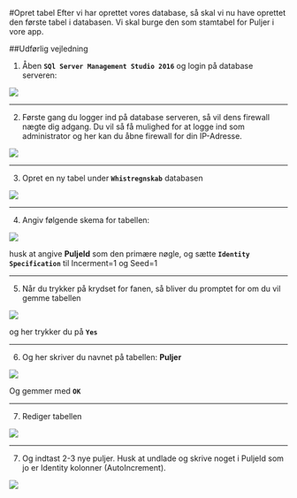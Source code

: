 #Opret tabel
Efter vi har oprettet vores database, så skal vi nu have oprettet den første tabel i databasen. Vi skal burge den som stamtabel for Puljer i vore app.

##Udførlig vejledning

1)  Åben **``SQl Server Management Studio 2016``** og login på database serveren:

![](/Images/NewDatabase6.PNG)

_ _ _

2) Første gang du logger ind på database serveren, så vil dens firewall nægte dig adgang. Du vil så få mulighed for at logge ind som administrator og her kan du åbne firewall for din IP-Adresse.

![](/Images/NewDatabase7.PNG)

_ _ _

3) Opret en ny tabel under **``Whistregnskab``** databasen

![](/Images/NewDatabase8.PNG)

_ _ _

4) Angiv følgende skema for tabellen:

![](/Images/NewDatabase9.PNG)

husk at angive **PuljeId** som den primære nøgle, og sætte **``Identity Specification``** til Incerment=1 og Seed=1

_ _ _

5) Når du trykker på krydset for fanen, så bliver du promptet for om du vil gemme tabellen

![](/Images/NewDatabase10.PNG)

og her trykker du på **``Yes``**

_ _ _


6) Og her skriver du navnet på tabellen: **Puljer**

![](/Images/NewDatabase11.PNG)

Og gemmer med **``OK``**

_ _ _

7) Rediger tabellen

![](/Images/NewDatabase12.PNG)

_ _ _

7) Og indtast 2-3 nye puljer. Husk at undlade og skrive noget i PuljeId som jo er Identity kolonner (AutoIncrement).

![](/Images/NewDatabase13.PNG)











